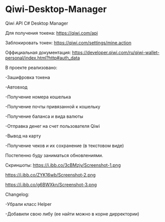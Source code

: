 # Qiwi-Desktop-Manager
Qiwi API C# Desktop Manager

Для получения токена:
https://qiwi.com/api

Заблокировать токен:
https://qiwi.com/settings/mine.action

Оффициальная документация:
https://developer.qiwi.com/ru/qiwi-wallet-personal/index.html?http#auth_data

В проекте реализовано: 

-Зашифровка токена

-Автовход

-Получение номера кошелька

-Получение почты привязанной к кошельку

-Получение баланса и вида валюты

-Отправка денег на счет пользователя Qiwi

-Вывод на карту

-Получение чеков и их сохранение (в текстовом виде)

Постепенно буду заниматься обновлениями.

Скриншоты:
https://i.ibb.co/3cBMzjy/Screenshot-1.png

https://i.ibb.co/ZYK16wb/Screenshot-2.png

https://i.ibb.co/g6BWXkn/Screenshot-3.png

Changelog:

-Убрали класс Helper

-Добавили свою либу (ее найти можно в корне дирректории)
